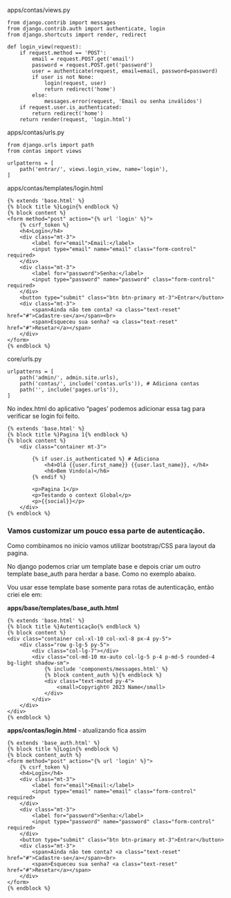 apps/contas/views.py

```
from django.contrib import messages
from django.contrib.auth import authenticate, login
from django.shortcuts import render, redirect

def login_view(request):
    if request.method == 'POST':
        email = request.POST.get('email')
        password = request.POST.get('password')
        user = authenticate(request, email=email, password=password)
        if user is not None:
            login(request, user)
            return redirect('home')
        else:
            messages.error(request, 'Email ou senha inválidos')
    if request.user.is_authenticated:
        return redirect('home')
    return render(request, 'login.html')
```

apps/contas/urls.py

```
from django.urls import path
from contas import views 

urlpatterns = [
    path('entrar/', views.login_view, name='login'), 
]
```

apps/contas/templates/login.html

```
{% extends 'base.html' %}
{% block title %}Login{% endblock %}
{% block content %} 
<form method="post" action="{% url 'login' %}">
    {% csrf_token %}
    <h4>Login</h4>
    <div class="mt-3">
        <label for="email">Email:</label>
        <input type="email" name="email" class="form-control" required>
    </div>  
    <div class="mt-3">
        <label for="password">Senha:</label>
        <input type="password" name="password" class="form-control" required>
    </div>
    <button type="submit" class="btn btn-primary mt-3">Entrar</button>
    <div class="mt-3">
        <span>Ainda não tem conta? <a class="text-reset" href="#">Cadastre-se</a></span><br>
        <span>Esqueceu sua senha? <a class="text-reset" href="#">Resetar</a></span>
    </div>  
</form>   
{% endblock %}
```

core/urls.py

```
urlpatterns = [
    path('admin/', admin.site.urls),
    path('contas/', include('contas.urls')), # Adiciona contas
    path('', include('pages.urls')),
]
```

No index.html do aplicativo “pages’ podemos adicionar essa tag para verificar se login foi feito.

```
{% extends 'base.html' %}
{% block title %}Pagina 1{% endblock %}
{% block content %}
	<div class="container mt-3">

		{% if user.is_authenticated %} # Adiciona 
			<h4>Olá {{user.first_name}} {{user.last_name}}, </h4>
			<h6>Bem Vindo(a)</h6>
		{% endif %} 

		<p>Pagina 1</p>
		<p>Testando o context Global</p>
		<p>{{social}}</p>
	</div>
{% endblock %}
```

### **Vamos customizar um pouco essa parte de autenticação.**

Como combinamos no inicio vamos utilizar bootstrap/CSS para layout da pagina.

No django podemos criar um template base e depois criar um outro template base_auth para herdar a base. Como no exemplo abaixo.

Vou usar esse template base somente para rotas de autenticação, então criei ele em:

**apps/base/templates/base_auth.html**

```
{% extends 'base.html' %}
{% block title %}Autenticação{% endblock %}
{% block content %} 
<div class="container col-xl-10 col-xxl-8 px-4 py-5">
    <div class="row g-lg-5 py-5">
        <div class="col-lg-7"></div>
        <div class="col-md-10 mx-auto col-lg-5 p-4 p-md-5 rounded-4 bg-light shadow-sm">
            {% include 'components/messages.html' %}
            {% block content_auth %}{% endblock %}
            <div class="text-muted py-4">
                <small>Copyright© 2023 Name</small>
            </div>
        </div>
    </div>
</div> 
{% endblock %}
```

**apps/contas/login.html** - atualizando fica assim

```
{% extends 'base_auth.html' %}
{% block title %}Login{% endblock %}
{% block content_auth %}
<form method="post" action="{% url 'login' %}">
    {% csrf_token %}
    <h4>Login</h4>
    <div class="mt-3">
        <label for="email">Email:</label>
        <input type="email" name="email" class="form-control" required>
    </div>  
    <div class="mt-3">
        <label for="password">Senha:</label>
        <input type="password" name="password" class="form-control" required>
    </div>
    <button type="submit" class="btn btn-primary mt-3">Entrar</button>
    <div class="mt-3">
        <span>Ainda não tem conta? <a class="text-reset" href="#">Cadastre-se</a></span><br>
        <span>Esqueceu sua senha? <a class="text-reset" href="#">Resetar</a></span>
    </div>  
</form>   
{% endblock %}
```

